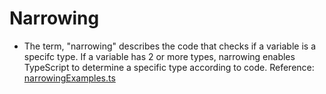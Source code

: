 <h1>Narrowing</h1>

- The term, "narrowing" describes the code that checks if a variable is a specifc type. If a variable has 2 or more types, narrowing enables TypeScript to determine a specific type according to code. Reference: [narrowingExamples.ts](narrowingExamples.ts)
